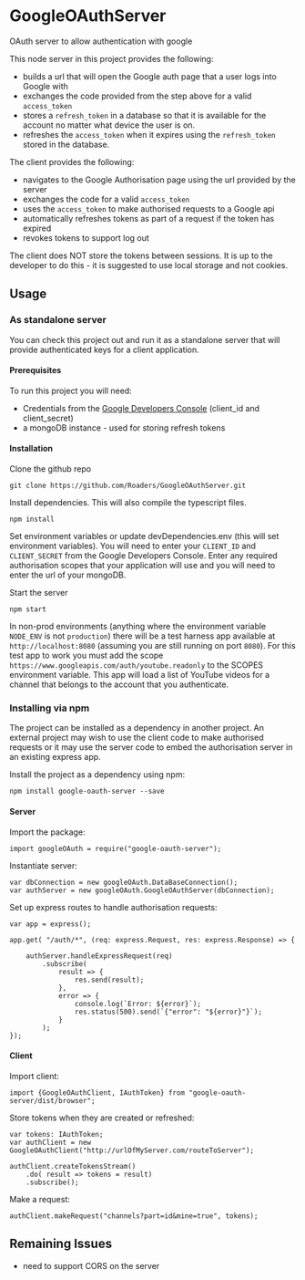 # GoogleOAuthServer
OAuth server to allow authentication with google

This node server in this project provides the following:

- builds a url that will open the Google auth page that a user logs into Google with
- exchanges the code provided from the step above for a valid `access_token`
- stores a `refresh_token` in a database so that it is available for the account no matter what device the user is on.
- refreshes the `access_token` when it expires using the `refresh_token` stored in the database.

The client provides the following:

- navigates to the Google Authorisation page using the url provided by the server
- exchanges the code for a valid `access_token`
- uses the `access_token` to make authorised requests to a Google api
- automatically refreshes tokens as part of a request if the token has expired
- revokes tokens to support log out

The client does NOT store the tokens between sessions. It is up to the developer to do this - it is suggested to use local storage and not cookies.

## Usage

### As standalone server

You can check this project out and run it as a standalone server that will provide authenticated keys for a client application.

#### Prerequisites

To run this project you will need:

- Credentials from the [Google Developers Console](https://console.developers.google.com/) (client_id and client_secret)
- a mongoDB instance - used for storing refresh tokens

#### Installation

Clone the github repo

`git clone https://github.com/Roaders/GoogleOAuthServer.git`

Install dependencies. This will also compile the typescript files.

`npm install`

Set environment variables or update devDependencies.env (this will set environment variables). You will need to enter your `CLIENT_ID` and `CLIENT_SECRET` from the Google Developers Console. Enter any required authorisation scopes that your application will use and you will need to enter the url of your mongoDB.

Start the server

`npm start`

In non-prod environments (anything where the environment variable `NODE_ENV` is not `production`) there will be a test harness app available at `http://localhost:8080` (assuming you are still running on port `8080`). For this test app to work you must add the scope `https://www.googleapis.com/auth/youtube.readonly` to the SCOPES environment variable. This app will load a list of YouTube videos for a channel that belongs to the account that you authenticate.

### Installing via npm

The project can be installed as a dependency in another project. An external project may wish to use the client code to make authorised requests or it may use the server code to embed the authorisation server in an existing express app.

Install the project as a dependency using npm:

`npm install google-oauth-server --save`

#### Server

Import the package:

`import googleOAuth = require("google-oauth-server");`

Instantiate server:

```
var dbConnection = new googleOAuth.DataBaseConnection();
var authServer = new googleOAuth.GoogleOAuthServer(dbConnection);
```

Set up express routes to handle authorisation requests:

```
var app = express();

app.get( "/auth/*", (req: express.Request, res: express.Response) => {

	authServer.handleExpressRequest(req)
		.subscribe(
			result => {
				res.send(result);
			},
			error => {
				console.log(`Error: ${error}`);
				res.status(500).send(`{"error": "${error}"}`);
			}
		);
});
```

#### Client

Import client:

`import {GoogleOAuthClient, IAuthToken} from "google-oauth-server/dist/browser";`

Store tokens when they are created or refreshed:

```
var tokens: IAuthToken;
var authClient = new GoogleOAuthClient("http://urlOfMyServer.com/routeToServer");

authClient.createTokensStream()
	.do( result => tokens = result)
	.subscribe();
```

Make a request:

`authClient.makeRequest("channels?part=id&mine=true", tokens);`

## Remaining Issues

- need to support CORS on the server
